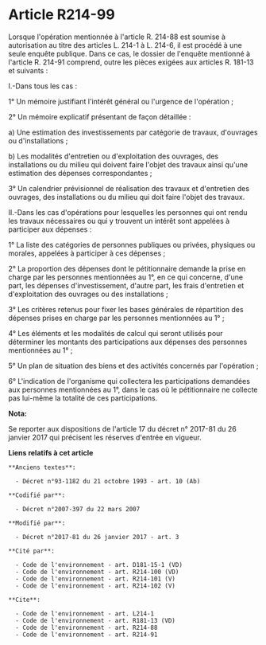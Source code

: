 # Article R214-99

Lorsque l'opération mentionnée à l'article R. 214-88 est soumise à autorisation au titre des articles L. 214-1 à L. 214-6, il
est procédé à une seule enquête publique. Dans ce cas, le dossier de l'enquête mentionné à l'article R. 214-91 comprend,
outre les pièces exigées aux articles R. 181-13 et suivants : 

I.-Dans tous les cas : 

1° Un mémoire justifiant l'intérêt général ou l'urgence de l'opération ; 

2° Un mémoire explicatif présentant de façon détaillée : 

a) Une estimation des investissements par catégorie de travaux, d'ouvrages ou d'installations ; 

b) Les modalités d'entretien ou d'exploitation des ouvrages, des installations ou du milieu qui doivent faire l'objet des
travaux ainsi qu'une estimation des dépenses correspondantes ; 

3° Un calendrier prévisionnel de réalisation des travaux et d'entretien des ouvrages, des installations ou du milieu qui doit
faire l'objet des travaux. 

II.-Dans les cas d'opérations pour lesquelles les personnes qui ont rendu les travaux nécessaires ou qui y trouvent un
intérêt sont appelées à participer aux dépenses : 

1° La liste des catégories de personnes publiques ou privées, physiques ou morales, appelées à participer à ces dépenses ; 

2° La proportion des dépenses dont le pétitionnaire demande la prise en charge par les personnes mentionnées au 1°, en ce qui
concerne, d'une part, les dépenses d'investissement, d'autre part, les frais d'entretien et d'exploitation des ouvrages ou
des installations ; 

3° Les critères retenus pour fixer les bases générales de répartition des dépenses prises en charge par les personnes
mentionnées au 1° ; 

4° Les éléments et les modalités de calcul qui seront utilisés pour déterminer les montants des participations aux dépenses
des personnes mentionnées au 1° ; 

5° Un plan de situation des biens et des activités concernés par l'opération ; 

6° L'indication de l'organisme qui collectera les participations demandées aux personnes mentionnées au 1°, dans le cas où le
pétitionnaire ne collecte pas lui-même la totalité de ces participations.

**Nota:**

Se reporter aux dispositions de l'article 17 du décret n° 2017-81 du 26 janvier 2017 qui précisent les réserves d'entrée en
vigueur.

**Liens relatifs à cet article**

	**Anciens textes**:

	  - Décret n°93-1182 du 21 octobre 1993 - art. 10 (Ab)

	**Codifié par**:

	  - Décret n°2007-397 du 22 mars 2007

	**Modifié par**:

	  - Décret n°2017-81 du 26 janvier 2017 - art. 3

	**Cité par**:

	  - Code de l'environnement - art. D181-15-1 (VD)
	  - Code de l'environnement - art. R214-100 (VD)
	  - Code de l'environnement - art. R214-101 (V)
	  - Code de l'environnement - art. R214-102 (V)

	**Cite**:

	  - Code de l'environnement - art. L214-1
	  - Code de l'environnement - art. R181-13 (VD)
	  - Code de l'environnement - art. R214-88
	  - Code de l'environnement - art. R214-91
